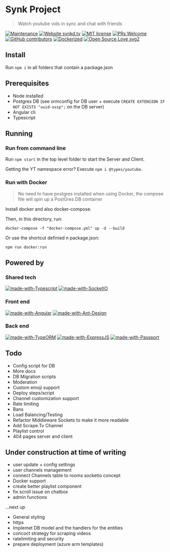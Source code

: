 # Synk Project

> Watch youtube vids in sync and chat with friends

[![Maintenance](https://img.shields.io/badge/Maintained%3F-yes-green.svg)](https://github.com/0x80085/synk/graphs/commit-activity) [![Website synkd.tv](https://img.shields.io/website-up-down-green-red/http/synkd.tv.svg)](https://synkd.tv/) [![MIT license](https://img.shields.io/badge/License-MIT-blue.svg)](https://tldrlegal.com/license/mit-license) [![PRs Welcome](https://img.shields.io/badge/PRs-welcome-brightgreen.svg?style=flat)](http://makeapullrequest.com) [![GitHub contributors](https://img.shields.io/github/contributors/0x80085/synk)](https://github.com/0x80085/synk/graphs/contributors/) [![Dockerized](https://img.shields.io/static/v1?label=&message=Dockerized&logo=docker&color=0db7ed)](https://www.docker.com/) [![Open Source Love svg2](https://badges.frapsoft.com/os/v2/open-source.svg?v=103)](https://www.gnu.org/philosophy/floss-and-foss.en.html)

## Install

Run `npm i` in all folders that contain a package.json

## Prerequisites

- Node installed
- Postgres DB (see ormconfig for DB user + execute `CREATE EXTENSION IF NOT EXISTS "uuid-ossp";` on the DB server)
- Angular cli
- Typescript

## Running

### Run from command line

Run `npm start` in the top level folder to start the Server and Client.

Getting the YT namespace error? Execute `npm i @types/youtube`.

### Run with Docker

>No need to have postgres installed when using Docker, the compose file will spin up a PostGres DB  container

Install docker and also docker-compose.

Then, in this directory, run:

`docker-compose -f "docker-compose.yml" up -d --build`

Or use the shortcut definied n package.json:

 `npm run docker:run`

## Powered by

### Shared tech

[![made-with-Typescript](https://img.shields.io/badge/Typescript-1f425f.svg)](https://www.typescriptlang.org/)
[![made-with-SocketIO](https://img.shields.io/badge/SocketIO-1f425f.svg)](https://socket.io/)

### Front end

[![made-with-Angular](https://img.shields.io/badge/Angular-1f425f.svg)](https://angular.io/)
[![made-with-Ant-Design](https://img.shields.io/badge/Ant%20Design-1f425f.svg)](https://ng.ant.design/)

### Back end

[![made-with-TypeORM](https://img.shields.io/badge/TypeORM-1f425f.svg)](https://github.com/typeorm/typeorm)
[![made-with-ExpressJS](https://img.shields.io/badge/ExpressJS-1f425f.svg)](https://expressjs.com/)
[![made-with-Passport](https://img.shields.io/badge/Passport-1f425f.svg)](http://www.passportjs.org/)

## Todo

- Config script for DB
- More docs
- DB Migration scripts
- Moderation
- Custom emoji support
- Deploy steps/script
- Channel customization support
- Rate limiting
- Bans
- Load Balancing/Testing
- Refactor Middleware Sockets to make it more readable
- Add Scrape.Tv Channel
- Playlist control
- 404 pages server and client

## Under construction at time of writing

- user update + config settings
- user channels management
- connect Channels table to rooms socketio concept
- Docker support
- create better playlist component
- fix scroll issue on chatbox
- admin functions

...next up

- General styling
- https
- Implemet DB model and the handlers for the entities
- concoct strategy for scraping videos
- ratelimiting and security
- prepare deployment (azure arm templates)
